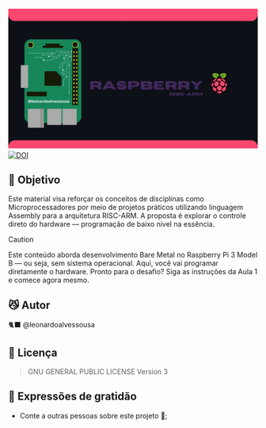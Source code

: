 ![BannerProject](https://raw.githubusercontent.com/leonardoalvessousa/RaspAsmBareMetal/refs/heads/main/rpiIMG.jpg)
[![DOI](https://zenodo.org/badge/DOI/10.5281/zenodo.15251869.svg)](https://doi.org/10.5281/zenodo.15251869)

## 🎯 Objetivo

Este material visa reforçar os conceitos de disciplinas como Microprocessadores por meio de projetos práticos utilizando linguagem Assembly para a arquitetura RISC-ARM. A proposta é explorar o controle direto do hardware — programação de baixo nível na essência.


> [!CAUTION]
> Este conteúdo aborda desenvolvimento Bare Metal no Raspberry Pi 3 Model B — ou seja, sem sistema operacional. Aqui, você vai programar diretamente o hardware. Pronto para o desafio? Siga as instruções da Aula 1 e comece agora mesmo.

## 😼 Autor

 🐈‍⬛ @leonardoalvessousa

## 📄 Licença

   >GNU GENERAL PUBLIC LICENSE Version 3
>
## 🎁 Expressões de gratidão

- Conte a outras pessoas sobre este projeto 📢;

